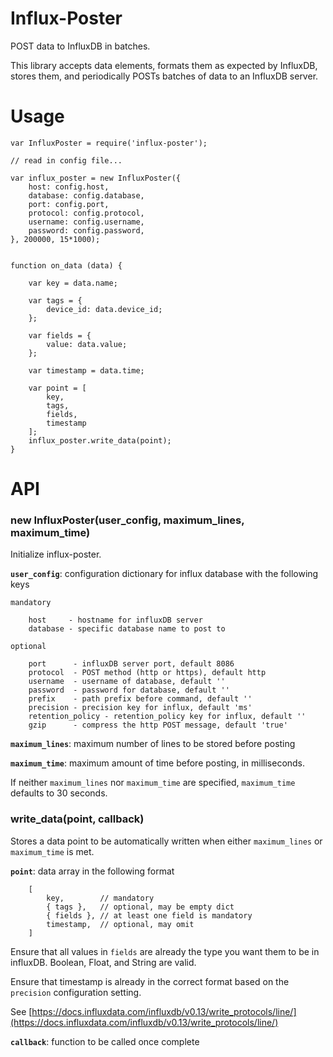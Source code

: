 Influx-Poster
=============

POST data to InfluxDB in batches.

This library accepts data elements, formats them as expected by InfluxDB,
stores them, and periodically POSTs batches of data to an InfluxDB server.


# Usage

```
var InfluxPoster = require('influx-poster');

// read in config file...

var influx_poster = new InfluxPoster({
    host: config.host,
    database: config.database,
    port: config.port,
    protocol: config.protocol,
    username: config.username,
    password: config.password,
}, 200000, 15*1000);


function on_data (data) {

    var key = data.name;

    var tags = {
        device_id: data.device_id;
    };

    var fields = {
        value: data.value;
    };

    var timestamp = data.time;

    var point = [
        key,
        tags,
        fields,
        timestamp
    ];
    influx_poster.write_data(point);
}

```

# API

### new InfluxPoster(user_config, maximum_lines, maximum_time)

Initialize influx-poster.

**`user_config`**: configuration dictionary for influx database with the following keys

    mandatory

        host     - hostname for influxDB server
        database - specific database name to post to

    optional

        port      - influxDB server port, default 8086
        protocol  - POST method (http or https), default http
        username  - username of database, default ''
        password  - password for database, default ''
        prefix    - path prefix before command, default ''
        precision - precision key for influx, default 'ms'
        retention_policy - retention_policy key for influx, default ''
        gzip      - compress the http POST message, default 'true'

**`maximum_lines`**: maximum number of lines to be stored before posting

**`maximum_time`**: maximum amount of time before posting, in milliseconds.

If neither `maximum_lines` nor `maximum_time` are specified, `maximum_time` defaults to 30 seconds.


### write_data(point, callback)

Stores a data point to be automatically written when either `maximum_lines` or `maximum_time` is met.

**`point`**: data array in the following format

        [
            key,        // mandatory
            { tags },   // optional, may be empty dict
            { fields }, // at least one field is mandatory
            timestamp,  // optional, may omit
        ]

Ensure that all values in `fields` are already the type you want them to be
in influxDB. Boolean, Float, and String are valid.

Ensure that timestamp is already in the correct format based on the
`precision` configuration setting.

See [https://docs.influxdata.com/influxdb/v0.13/write_protocols/line/](https://docs.influxdata.com/influxdb/v0.13/write_protocols/line/)


**`callback`**: function to be called once complete



